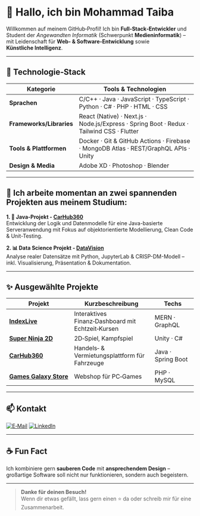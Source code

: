 # 👋 Hallo, ich bin Mohammad Taiba

Willkommen auf meinem GitHub‑Profil! 
Ich bin **Full‑Stack‑Entwickler** und Student der *Angewandten Informatik* (Schwerpunkt **Medieninformatik**) – mit Leidenschaft für **Web‑ & Software‑Entwicklung** sowie **Künstliche Intelligenz**.

---

## 🚀 Technologie‑Stack

| Kategorie | Tools & Technologien | 
|-----------|--------------------- |
| **Sprachen** | C/C++ · Java · JavaScript · TypeScript · Python · C# · PHP · HTML · CSS |
| **Frameworks/Libraries** | React (Native) · Next.js · Node.js/Express · Spring Boot · Redux · Tailwind CSS · Flutter |
| **Tools & Plattformen** | Docker · Git & GitHub Actions · Firebase · MongoDB Atlas · REST/GraphQL APIs · Unity |
| **Design & Media** | Adobe XD · Photoshop · Blender |

---

## 🌟 Ich arbeite momentan an zwei spannenden Projekten aus meinem Studium:

**1. 🧠 Java-Projekt - [CarHub360](https://github.com/mohammadtaiba/carhub360)**  
   Entwicklung der Logik und Datenmodelle für eine Java-basierte Serveranwendung mit Fokus auf objektorientierte Modellierung, Clean Code & Unit-Testing.

**2. 📊 Data Science Projekt - [DataVision](https://github.com/mohammadtaiba/DataVision)**  
   Analyse realer Datensätze mit Python, JupyterLab & CRISP-DM-Modell – inkl. Visualisierung, Präsentation & Dokumentation.

---

## ✨ Ausgewählte Projekte

| Projekt | Kurzbeschreibung | Techs |
|---------|------------------|-------|
| **[IndexLive](https://github.com/mohammadtaiba/indexlive)** | Interaktives Finanz‑Dashboard mit Echtzeit‑Kursen | MERN · GraphQL |
| **[Super Ninja 2D](https://github.com/mohammadtaiba/super-ninja-2d)** | 2D‑Spiel, Kampfspiel | Unity · C# |
| **[CarHub360](https://github.com/mohammadtaiba/carhub360)** | Handels‑ & Vermietungsplattform für Fahrzeuge | Java · Spring Boot |
| **[Games Galaxy Store](https://github.com/mohammadtaiba/Games-galaxy-store)** | Webshop für PC‑Games | PHP · MySQL |

---

## 📫 Kontakt

[![E‑Mail](https://img.shields.io/badge/E--Mail-mohammadtaiba55%40gmail.com-informational?style=flat&logo=gmail)](mailto:mohammadtaiba55@gmail.com)
[![LinkedIn](https://img.shields.io/badge/LinkedIn-Profil-blue?logo=linkedin)](https://linkedin.com/in/mohammad-taiba-a30700323)

---

## ☕ Fun Fact

Ich kombiniere gern **sauberen Code** mit **ansprechendem Design** – großartige Software soll nicht nur funktionieren, sondern auch begeistern.

---

> **Danke für deinen Besuch!**  
> Wenn dir etwas gefällt, lass gern einen ⭐ da oder schreib mir für eine Zusammenarbeit.
